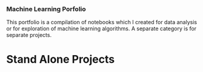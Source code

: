 ### Machine Learning Porfolio

This portfolio is a compilation of notebooks which I created for data analysis or for exploration of machine learning algorithms. A separate category is for separate projects.

# Stand Alone Projects
